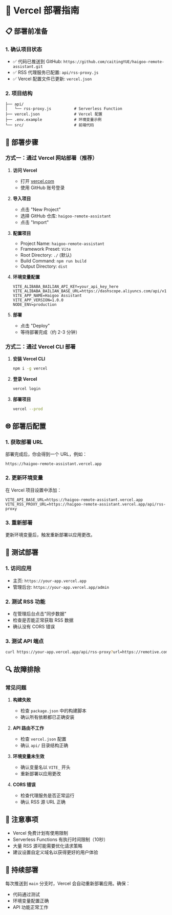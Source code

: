# 🚀 Vercel 部署指南

## 📋 部署前准备

### 1. 确认项目状态
- ✅ 代码已推送到 GitHub: `https://github.com/caitingYUE/haigoo-remote-assistant.git`
- ✅ RSS 代理服务已配置: `api/rss-proxy.js`
- ✅ Vercel 配置文件已更新: `vercel.json`

### 2. 项目结构
```
├── api/
│   └── rss-proxy.js          # Serverless Function
├── vercel.json               # Vercel 配置
├── .env.example              # 环境变量示例
└── src/                      # 前端代码
```

## 🔧 部署步骤

### 方式一：通过 Vercel 网站部署（推荐）

1. **访问 Vercel**
   - 打开 [vercel.com](https://vercel.com)
   - 使用 GitHub 账号登录

2. **导入项目**
   - 点击 "New Project"
   - 选择 GitHub 仓库: `haigoo-remote-assistant`
   - 点击 "Import"

3. **配置项目**
   - Project Name: `haigoo-remote-assistant`
   - Framework Preset: `Vite`
   - Root Directory: `./` (默认)
   - Build Command: `npm run build`
   - Output Directory: `dist`

4. **环境变量配置**
   ```
   VITE_ALIBABA_BAILIAN_API_KEY=your_api_key_here
   VITE_ALIBABA_BAILIAN_BASE_URL=https://dashscope.aliyuncs.com/api/v1
   VITE_APP_NAME=Haigoo Assistant
   VITE_APP_VERSION=1.0.0
   NODE_ENV=production
   ```

5. **部署**
   - 点击 "Deploy"
   - 等待部署完成（约 2-3 分钟）

### 方式二：通过 Vercel CLI 部署

1. **安装 Vercel CLI**
   ```bash
   npm i -g vercel
   ```

2. **登录 Vercel**
   ```bash
   vercel login
   ```

3. **部署项目**
   ```bash
   vercel --prod
   ```

## 🌐 部署后配置

### 1. 获取部署 URL
部署完成后，你会得到一个 URL，例如：
```
https://haigoo-remote-assistant.vercel.app
```

### 2. 更新环境变量
在 Vercel 项目设置中添加：
```
VITE_API_BASE_URL=https://haigoo-remote-assistant.vercel.app
VITE_RSS_PROXY_URL=https://haigoo-remote-assistant.vercel.app/api/rss-proxy
```

### 3. 重新部署
更新环境变量后，触发重新部署以应用更改。

## 🧪 测试部署

### 1. 访问应用
- 主页: `https://your-app.vercel.app`
- 管理后台: `https://your-app.vercel.app/admin`

### 2. 测试 RSS 功能
- 在管理后台点击"同步数据"
- 检查是否能正常获取 RSS 数据
- 确认没有 CORS 错误

### 3. 测试 API 端点
```bash
curl https://your-app.vercel.app/api/rss-proxy?url=https://remotive.com/remote-jobs/feed
```

## 🔍 故障排除

### 常见问题

1. **构建失败**
   - 检查 `package.json` 中的构建脚本
   - 确认所有依赖都已正确安装

2. **API 路由不工作**
   - 检查 `vercel.json` 配置
   - 确认 `api/` 目录结构正确

3. **环境变量未生效**
   - 确认变量名以 `VITE_` 开头
   - 重新部署以应用更改

4. **CORS 错误**
   - 检查代理服务是否正常运行
   - 确认 RSS 源 URL 正确

## 📝 注意事项

- Vercel 免费计划有使用限制
- Serverless Functions 有执行时间限制（10秒）
- 大量 RSS 源可能需要优化请求策略
- 建议设置自定义域名以获得更好的用户体验

## 🔄 持续部署

每次推送到 `main` 分支时，Vercel 会自动重新部署应用。确保：
- 代码通过测试
- 环境变量配置正确
- API 功能正常工作